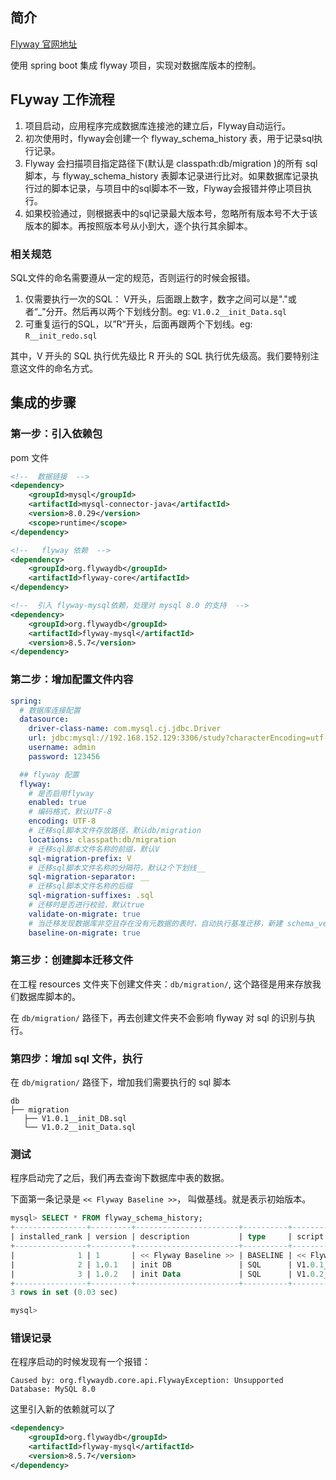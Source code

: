 ## 简介

[Flyway 官网地址](https://flywaydb.org/documentation/)

使用 spring boot 集成 flyway 项目，实现对数据库版本的控制。

## FLyway 工作流程

1. 项目启动，应用程序完成数据库连接池的建立后，Flyway自动运行。
2. 初次使用时，flyway会创建一个 flyway_schema_history 表，用于记录sql执行记录。
3. Flyway 会扫描项目指定路径下(默认是 classpath:db/migration )的所有 sql 脚本，与 flyway_schema_history 表脚本记录进行比对。如果数据库记录执行过的脚本记录，与项目中的sql脚本不一致，Flyway会报错并停止项目执行。
4. 如果校验通过，则根据表中的sql记录最大版本号，忽略所有版本号不大于该版本的脚本。再按照版本号从小到大，逐个执行其余脚本。

### 相关规范
SQL文件的命名需要遵从一定的规范，否则运行的时候会报错。

1. 仅需要执行一次的SQL： V开头，后面跟上数字，数字之间可以是"."或者“_"分开。然后再以两个下划线分割。eg: `V1.0.2__init_Data.sql`
2. 可重复运行的SQL，以”R“开头，后面再跟两个下划线。eg: `R__init_redo.sql`

其中，V 开头的 SQL 执行优先级比 R 开头的 SQL 执行优先级高。我们要特别注意这文件的命名方式。

## 集成的步骤

### 第一步：引入依赖包

pom 文件

```xml
<!--  数据链接  -->
<dependency>
    <groupId>mysql</groupId>
    <artifactId>mysql-connector-java</artifactId>
    <version>8.0.29</version>
    <scope>runtime</scope>
</dependency>

<!--   flyway 依赖  -->
<dependency>
    <groupId>org.flywaydb</groupId>
    <artifactId>flyway-core</artifactId>
</dependency>

<!--  引入 flyway-mysql依赖，处理对 mysql 8.0 的支持  -->
<dependency>
    <groupId>org.flywaydb</groupId>
    <artifactId>flyway-mysql</artifactId>
    <version>8.5.7</version>
</dependency>
```

### 第二步：增加配置文件内容
```yml
spring:
  # 数据库连接配置
  datasource:
    driver-class-name: com.mysql.cj.jdbc.Driver
    url: jdbc:mysql://192.168.152.129:3306/study?characterEncoding=utf-8&useSSL=false&serverTimezone=Asia/Shanghai
    username: admin
    password: 123456

  ## flyway 配置
  flyway:
    # 是否启用flyway
    enabled: true
    # 编码格式，默认UTF-8
    encoding: UTF-8
    # 迁移sql脚本文件存放路径，默认db/migration
    locations: classpath:db/migration
    # 迁移sql脚本文件名称的前缀，默认V
    sql-migration-prefix: V
    # 迁移sql脚本文件名称的分隔符，默认2个下划线__
    sql-migration-separator: __
    # 迁移sql脚本文件名称的后缀
    sql-migration-suffixes: .sql
    # 迁移时是否进行校验，默认true
    validate-on-migrate: true
    # 当迁移发现数据库非空且存在没有元数据的表时，自动执行基准迁移，新建 schema_version 表
    baseline-on-migrate: true
```

### 第三步：创建脚本迁移文件

在工程 resources 文件夹下创建文件夹：`db/migration/`, 这个路径是用来存放我们数据库脚本的。

在 `db/migration/` 路径下，再去创建文件夹不会影响 flyway 对 sql 的识别与执行。

### 第四步：增加 sql 文件，执行

在 `db/migration/` 路径下，增加我们需要执行的 sql 脚本
```
db
├── migration
   ├── V1.0.1__init_DB.sql
   └── V1.0.2__init_Data.sql
```

### 测试

程序启动完了之后，我们再去查询下数据库中表的数据。

下面第一条记录是 `<< Flyway Baseline >>`， 叫做基线。就是表示初始版本。

```sql
mysql> SELECT * FROM flyway_schema_history;
+----------------+---------+-----------------------+----------+-----------------------+-------------+--------------+---------------------+----------------+---------+
| installed_rank | version | description           | type     | script                | checksum    | installed_by | installed_on        | execution_time | success |
+----------------+---------+-----------------------+----------+-----------------------+-------------+--------------+---------------------+----------------+---------+
|              1 | 1       | << Flyway Baseline >> | BASELINE | << Flyway Baseline >> | NULL        | admin        | 2022-08-11 09:04:48 |              0 |       1 |
|              2 | 1.0.1   | init DB               | SQL      | V1.0.1__init_DB.sql   |  -356334104 | admin        | 2022-08-11 09:06:48 |             20 |       1 |
|              3 | 1.0.2   | init Data             | SQL      | V1.0.2__init_Data.sql | -1518892017 | admin        | 2022-08-11 09:06:48 |              8 |       1 |
+----------------+---------+-----------------------+----------+-----------------------+-------------+--------------+---------------------+----------------+---------+
3 rows in set (0.03 sec)

mysql> 
```

### 错误记录

在程序启动的时候发现有一个报错：
```consle
Caused by: org.flywaydb.core.api.FlywayException: Unsupported Database: MySQL 8.0
```

这里引入新的依赖就可以了
```xml
<dependency>
    <groupId>org.flywaydb</groupId>
    <artifactId>flyway-mysql</artifactId>
    <version>8.5.7</version>
</dependency>
```